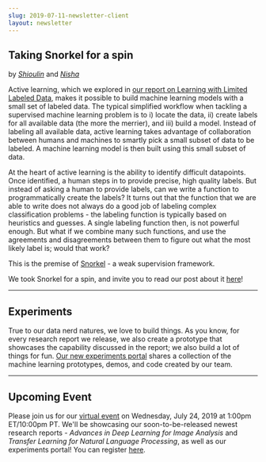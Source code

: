 ```yaml
---
slug: 2019-07-11-newsletter-client
layout: newsletter
---
```


## Taking Snorkel for a spin
by *[Shioulin](https://twitter.com/shioulin_sam)* and *[Nisha](https://twitter.com/NishaMuktewar)*

Active learning, which we explored in [our report on Learning with Limited Labeled Data](https://blog.fastforwardlabs.com/2019/04/02/a-guide-to-learning-with-limited-labeled-data.html), makes it possible to build machine learning models with a small set of labeled data. The typical simplified workflow when tackling a supervised machine learning problem is to i) locate the data, ii) create labels for all available data (the more the merrier), and iii) build a model. Instead of labeling all available data, active learning takes advantage of collaboration between humans and machines to smartly pick a small subset of data to be labeled. A machine learning model is then built using this small subset of data.

At the heart of active learning is the ability to identify difficult datapoints. Once identified, a human steps in to provide precise, high quality labels. But instead of asking a human to provide labels, can we write a function to programmatically create the labels? It turns out that the function that we are able to write does not always do a good job of labeling complex classification problems - the labeling function is typically based on heuristics and guesses. A single labeling function then, is not powerful enough. But what if we combine many such functions, and use the agreements and disagreements between them to figure out what the most likely label is; would that work?

This is the premise of [Snorkel](https://github.com/HazyResearch/snorkel) - a weak supervision framework.

We took Snorkel for a spin, and invite you to read our post about it [here](https://blog.fastforwardlabs.com/2019/07/08/snorkel_final.html)!

---

## Experiments
True to our data nerd natures, we love to build things.  As you know, for every research report we release, we also create a prototype that showcases the capability discussed in the report; we also build a lot of things for fun.  [Our new experiments portal](https://experiments.fastforwardlabs.com/) shares a collection of the machine learning prototypes, demos, and code created by our team.

---

## Upcoming Event

Please join us for our [virtual event](https://www.cloudera.com/about/events/webinars/cffl-virtual-event-7-2019.html?utm_medium=email&utm_source=newsletter&utm_campaign=ml&src=newsletter&cid=7012H000001l3VK&utm_content=FFL_Showcase_Organic_AMER_Webinar_2019-07-24) on Wednesday, July 24, 2019 at 1:00pm ET/10:00pm PT.  We'll be showcasing our soon-to-be-released newest research reports - *Advances in Deep Learning for Image Analysis* and *Transfer Learning for Natural Language Processing*, as well as our experiments portal!  You can register [here](https://www.cloudera.com/about/events/webinars/cffl-virtual-event-7-2019.html?utm_medium=email&utm_source=newsletter&utm_campaign=ml&src=newsletter&cid=7012H000001l3VK&utm_content=FFL_Showcase_Organic_AMER_Webinar_2019-07-24).
